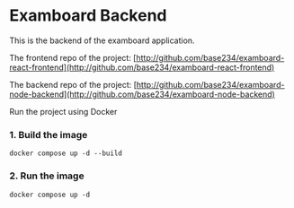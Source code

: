 # Examboard Backend

This is the backend of the examboard application.

The frontend repo of the project: [http://github.com/base234/examboard-react-frontend](http://github.com/base234/examboard-react-frontend)

The backend repo of the project: [http://github.com/base234/examboard-node-backend](http://github.com/base234/examboard-node-backend)

Run the project using Docker

### 1. Build the image
```
docker compose up -d --build
```

### 2. Run the image
```
docker compose up -d
```
